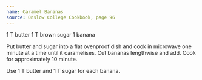 ```yaml
---
name: Caramel Bananas
source: Onslow College Cookbook, page 96
---
```


1 T butter
1 T brown sugar
1 banana

Put butter and sugar into a flat ovenproof dish and cook in microwave one minute at a time until it caramelises.  Cut bananas lengthwise and add.  Cook for approximately 10 minute.

Use 1 T butter and 1 T sugar for each banana.

